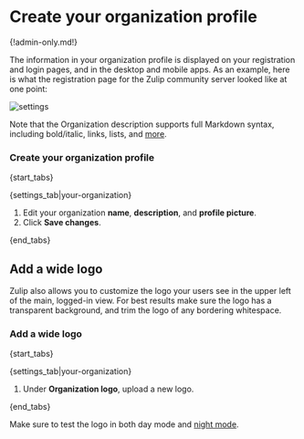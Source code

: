 # Create your organization profile

{!admin-only.md!}

The information in your organization profile is displayed on your
registration and login pages, and in the desktop and mobile apps. As
an example, here is what the registration page for the Zulip community
server looked like at one point:

![settings](/static/images/help/organization-profile-example.png)

Note that the Organization description supports full Markdown syntax,
including bold/italic, links, lists, and
[more](/help/format-your-message-using-markdown).

### Create your organization profile

{start_tabs}

{settings_tab|your-organization}

1. Edit your organization **name**, **description**, and **profile picture**.
1. Click **Save changes**.

{end_tabs}

## Add a wide logo

Zulip also allows you to customize the logo your users see in the upper left
of the main, logged-in view. For best results make sure the logo has a
transparent background, and trim the logo of any bordering whitespace.

### Add a wide logo

{start_tabs}

{settings_tab|your-organization}

1. Under **Organization logo**, upload a new logo.

{end_tabs}

Make sure to test the logo in both day mode and [night mode](/help/night-mode).
